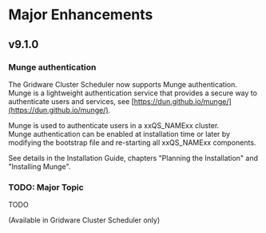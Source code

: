 # Major Enhancements

## v9.1.0

### Munge authentication

The Gridware Cluster Scheduler now supports Munge authentication. Munge is a lightweight authentication service that
provides a secure way to authenticate users and services, see [https://dun.github.io/munge/](https://dun.github.io/munge/).

Munge is used to authenticate users in a xxQS_NAMExx cluster.  
Munge authentication can be enabled at installation time or later by modifying the bootstrap file and re-starting all xxQS_NAMExx components.

See details in the Installation Guide, chapters "Planning the Installation" and "Installing Munge".


### TODO: Major Topic

TODO

(Available in Gridware Cluster Scheduler only)

[//]: # (Eeach file has to end with two emty lines)

